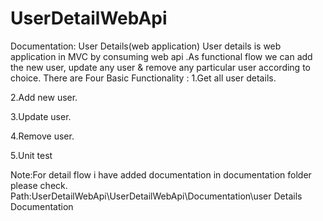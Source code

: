 # UserDetailWebApi
Documentation:
User Details(web application) 
User details is web application in MVC by consuming web api .As functional flow we can add the new user, update any user & remove any particular user according to choice.
There are Four Basic Functionality :
1.Get all user details.

2.Add new user.

3.Update user.

4.Remove user.

5.Unit test

Note:For detail flow i have added documentation in documentation folder please check.
Path:UserDetailWebApi\UserDetailWebApi\Documentation\user Details Documentation
